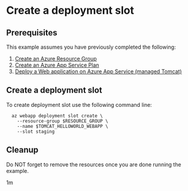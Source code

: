 
# Create a deployment slot

## Prerequisites

This example assumes you have previously completed the following:

1. [Create an Azure Resource Group](../../group/create/)
1. [Create an Azure App Service Plan](../../appservice/create-plan/)
1. [Deploy a Web application on Azure App Service (managed Tomcat)](../../appservice/tomcat-helloworld/)

## Create a deployment slot

To create deployment slot use the following command line:

```shell
  az webapp deployment slot create \
    --resource-group $RESOURCE_GROUP \
    --name $TOMCAT_HELLOWORLD_WEBAPP \
    --slot staging
```

## Cleanup

Do NOT forget to remove the resources once you are done running the example.

1m
